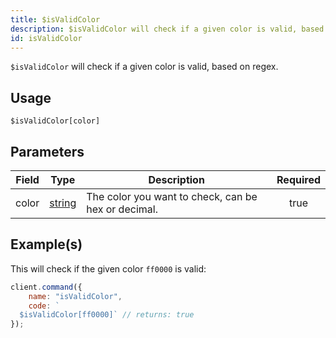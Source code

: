 ```yaml
---
title: $isValidColor
description: $isValidColor will check if a given color is valid, based on regex.
id: isValidColor
---
```


`$isValidColor` will check if a given color is valid, based on regex.

## Usage

```aoi
$isValidColor[color]
```

## Parameters

| Field | Type                                                                                              | Description                                         | Required |
| ----- | ------------------------------------------------------------------------------------------------- | --------------------------------------------------- | :------: |
| color | [string](https://developer.mozilla.org/en-US/docs/Web/JavaScript/Reference/Global_Objects/String) | The color you want to check, can be hex or decimal. |   true   |

## Example(s)

This will check if the given color `ff0000` is valid:

```js
client.command({
    name: "isValidColor",
    code: `
  $isValidColor[ff0000]` // returns: true
});
```
